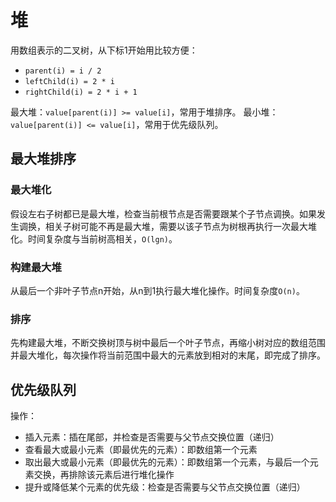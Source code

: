 # 堆

用数组表示的二叉树，从下标1开始用比较方便：
* `parent(i) = i / 2`
* `leftChild(i) = 2 * i`
* `rightChild(i) = 2 * i + 1`

最大堆：`value[parent(i)] >= value[i]`，常用于堆排序。
最小堆：`value[parent(i)] <= value[i]`，常用于优先级队列。


## 最大堆排序
### 最大堆化
假设左右子树都已是最大堆，检查当前根节点是否需要跟某个子节点调换。如果发生调换，相关子树可能不再是最大堆，需要以该子节点为树根再执行一次最大堆化。时间复杂度与当前树高相关，`O(lgn)`。

### 构建最大堆
从最后一个非叶子节点n开始，从n到1执行最大堆化操作。时间复杂度`O(n)`。

### 排序
先构建最大堆，不断交换树顶与树中最后一个叶子节点，再缩小树对应的数组范围并最大堆化，每次操作将当前范围中最大的元素放到相对的末尾，即完成了排序。


## 优先级队列
操作：
* 插入元素：插在尾部，并检查是否需要与父节点交换位置（递归）
* 查看最大或最小元素（即最优先的元素）：即数组第一个元素
* 取出最大或最小元素（即最优先的元素）：即数组第一个元素，与最后一个元素交换，再排除该元素后进行堆化操作
* 提升或降低某个元素的优先级：检查是否需要与父节点交换位置（递归）